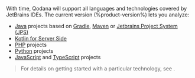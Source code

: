 [//]: # (title: Supported technologies)

With time, Qodana will support all languages and technologies covered by JetBrains IDEs. The current version (%product-version%) lets you analyze:

- [Java](https://www.java.com) projects based on [Gradle](https://gradle.org/), [Maven](https://maven.apache.org/) or [Jetbrains Project
  System (JPS)](https://github.com/JetBrains/JPS)
- [Kotlin for Server Side](https://kotlinlang.org/lp/server-side/)
- [PHP](https://www.php.net) projects
- [Python](https://python.org) projects
- [JavaScript](https://www.javascript.com/) and [TypeScript](https://www.typescriptlang.org/) projects

> For details on getting started with a particular technology, see [](linters.md).
